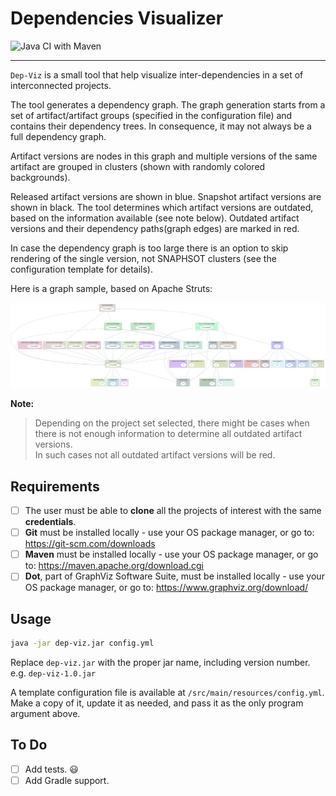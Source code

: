 # Dependencies Visualizer

![Java CI with Maven](https://github.com/eduard-tita/dep-viz/workflows/Java%20CI%20with%20Maven/badge.svg)

---

`Dep-Viz` is a small tool that help visualize inter-dependencies in a set of interconnected projects. 

The tool generates a dependency graph. The graph generation starts from a set of artifact/artifact groups 
(specified in the configuration file) and contains their dependency trees. In consequence, it may not always be a full dependency graph.

Artifact versions are nodes in this graph and multiple versions of the same artifact are grouped in clusters 
(shown with randomly colored backgrounds).

Released artifact versions are shown in blue. Snapshot artifact versions are shown in black. 
The tool determines which artifact versions are outdated, based on the information available (see note below).
Outdated artifact versions and their dependency paths(graph edges) are marked in red.     

In case the dependency graph is too large there is an option to skip rendering of the single version, not SNAPHSOT clusters 
(see the configuration template for details).

Here is a graph sample, based on Apache Struts:

![Dep. Graph Sample](https://github.com/eduard-tita/dep-viz/blob/master/graph-sample.svg)

**Note:**
> Depending on the project set selected, there might be cases when there is not enough information to determine all outdated artifact versions.  
> In such cases not all outdated artifact versions will be red.    

## Requirements

- [ ] The user must be able to **clone** all the projects of interest with the same **credentials**.
- [ ] **Git** must be installed locally - use your OS package manager, or go to: https://git-scm.com/downloads
- [ ] **Maven** must be installed locally - use your OS package manager, or go to: https://maven.apache.org/download.cgi
- [ ] **Dot**, part of GraphViz Software Suite, must be installed locally - use your OS package manager, or go to: https://www.graphviz.org/download/ 

## Usage

```bash
java -jar dep-viz.jar config.yml
```
Replace `dep-viz.jar` with the proper jar name, including version number. e.g. `dep-viz-1.0.jar`

A template configuration file is available at `/src/main/resources/config.yml`. 
Make a copy of it, update it as needed, and pass it as the only program argument above.

## To Do

- [ ] Add tests. :smiley:
- [ ] Add Gradle support.

